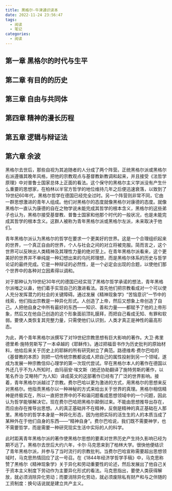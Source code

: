 ```yaml
---
title: 黑格尔-牛津通识读本
date: 2022-11-24 23:56:47
tags:
  - 阅读
  - 笔记
categories:
  - 阅读
---
```

## 第一章 黑格尔的时代与生平

## 第二章 有目的的历史

## 第三章 自由与共同体

## 第四章 精神的漫长历程

## 第五章 逻辑与辩证法
## 第六章 余波
黑格尔去世后，那些自视为其追随者的人分成了两个阵营。正统黑格尔派或黑格尔右派遵循其晚年风格，把他的宗教观点与基督教新教调和起来，并且接受《法哲学原理》中对普鲁士国家总体上正面的看法。这个保守的黑格尔主义学派没有产生什么重要的思想家，在柏林以半官方哲学的地位维持几年之后便迅速衰落，以致到了19世纪60年代，黑格尔哲学在德国已经完全过时。另一个阵营则非常不同，它由一群思想激进的青年人组成。他们对黑格尔的态度就像黑格尔对康德的态度。就像黑格尔一直认为康德的自在之物学说未能完成其哲学的根本含义，黑格尔的这些弟子也认为，黑格尔接受基督教、普鲁士国家和他那个时代的一般状况，也是未能完成其哲学的根本含义。这群人被称为青年黑格尔派或黑格尔左派，未来取决于他们。

青年黑格尔派认为黑格尔的哲学在要求一个更美好的世界。这是一个合理组织起来的世界，一个真正自由的世界，个人与社会之间的对立将被克服。简而言之，这个世界可以反映出人类精神及其理性力量的绝对至上。在青年黑格尔派看来，这个更美好的世界并不单纯是一种幻想出来的乌托邦理想，而是黑格尔体系的历史与哲学论证的最终完成。它是一种辩证的必然性，是一个必定会出现的合题，以使他们那个世界中的各种对立因素得以调和。

对于那种认为19世纪30年代的德国已经实现了黑格尔哲学承诺的想法，青年黑格尔派嗤之以鼻，他们着手实现自己的激进看法。首先他们把宗教看成对一个可以使人充分发挥潜力的社会的关键障碍。通过发展《精神现象学》“苦恼意识”一节中的线索，他们指出宗教是一种异化形式。人创造了上帝，然后又想象上帝创造了自己。人把他自身之中所有最好的东西——知识、善和力量——都赋予了他的上帝形象，然后又在他自己创造的这个形象面前顶礼膜拜，而把自己看成无知、有罪和软弱。要使人类恢复其完整力量，只需使他们认识到，人类才真正是神性的最高形态。

为此，两个青年黑格尔派撰写了对19世纪宗教思想有巨大影响的著作。大卫·弗里德里希·施特劳斯写了一本卓越的《耶稣传》。通过把福音书作为历史批判的原始材料，他给后来关于历史上的耶稣的所有研究树立了典范。路德维希·费尔巴哈的《基督教的本质》则把一切传统宗教都说成人把自己的属性投射到另一个领域，遂成为发展一种宗教信仰心理学的第一次现代尝试。早在黑格尔本人的著作在德国以外还几乎不为人所知时，由玛丽安·埃文斯（她还协助翻译了施特劳斯的著作，以笔名乔治·艾略特广为人知）译成英文的这部著作已经有了广泛的世界影响。接着，青年黑格尔派越过了宗教。费尔巴哈以更为激进的方式，用黑格尔的思想来反对黑格尔。他指责黑格尔以一种神秘的方式来给出关于世界的真理。黑格尔相信精神是终极实在，所以一直把世界中的不和谐问题看成思想领域中的一个问题，因此认为哲学能够解决它。现在费尔巴哈把黑格尔颠倒过来。不能由思想推导出存在，而应由存在推导出思想。人的真正基础并不在精神，反倒是精神的真正基础在人那里。黑格尔的哲学本身是一种异化形态，因为他把实际的活生生的人的本质当成了某种外在于他们自身的东西——“精神自身”。费尔巴哈说，我们既不需要神学，也不需要哲学，而是需要一种研究现实生活中实际的人的科学。

此时距离青年黑格尔派的著作使黑格尔思想的要素对世界历史产生持久影响已经为期不远了。黑格尔去世后大约六年，卡尔·马克思来到了柏林大学。很快他便结识了青年黑格尔派，并参与了当时流行的宗教批判。当费尔巴哈宣称需要超出思想领域时，马克思热情回应了这一号召。在《1844年经济学哲学手稿》中，马克思称赞了黑格尔《精神现象学》关于异化和劳动重要性的论述，然后发展出了他自己关于资本主义制度下劳动作为主要异化形式的看法。马克思指出，要使人类获得解放，就必须消除异化劳动；而要消除异化劳动，就必须废除私有财产和与之伴随的工资制度：换句话说就是建立共产主义。